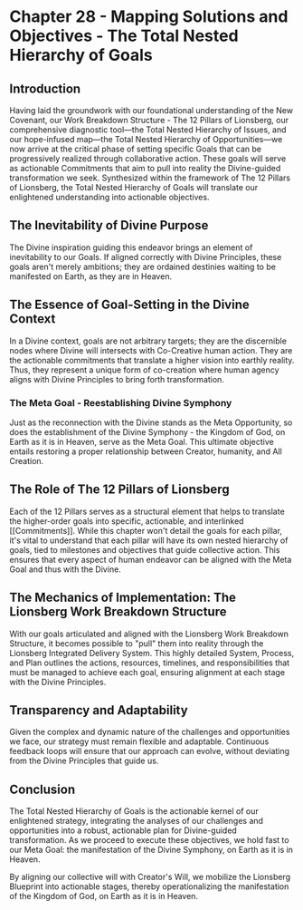 # Chapter 28 - Mapping Solutions and Objectives - The Total Nested Hierarchy of Goals

## Introduction

Having laid the groundwork with our foundational understanding of the New Covenant, our Work Breakdown Structure - The 12 Pillars of Lionsberg, our comprehensive diagnostic tool—the Total Nested Hierarchy of Issues, and our hope-infused map—the Total Nested Hierarchy of Opportunities—we now arrive at the critical phase of setting specific Goals that can be progressively realized through collaborative action. These goals will serve as actionable Commitments that aim to pull into reality the Divine-guided transformation we seek. Synthesized within the framework of The 12 Pillars of Lionsberg, the Total Nested Hierarchy of Goals will translate our enlightened understanding into actionable objectives. 

## The Inevitability of Divine Purpose

The Divine inspiration guiding this endeavor brings an element of inevitability to our Goals. If aligned correctly with Divine Principles, these goals aren't merely ambitions; they are ordained destinies waiting to be manifested on Earth, as they are in Heaven.

## The Essence of Goal-Setting in the Divine Context

In a Divine context, goals are not arbitrary targets; they are the discernible nodes where Divine will intersects with Co-Creative human action. They are the actionable commitments that translate a higher vision into earthly reality. Thus, they represent a unique form of co-creation where human agency aligns with Divine Principles to bring forth transformation.

### The Meta Goal - Reestablishing Divine Symphony

Just as the reconnection with the Divine stands as the Meta Opportunity, so does the establishment of the Divine Symphony - the Kingdom of God, on Earth as it is in Heaven, serve as the Meta Goal. This ultimate objective entails restoring a proper relationship between Creator, humanity, and All Creation. 

## The Role of The 12 Pillars of Lionsberg

Each of the 12 Pillars serves as a structural element that helps to translate the higher-order goals into specific, actionable, and interlinked [[Commitments]]. While this chapter won't detail the goals for each pillar, it's vital to understand that each pillar will have its own nested hierarchy of goals, tied to milestones and objectives that guide collective action. This ensures that every aspect of human endeavor can be aligned with the Meta Goal and thus with the Divine.

## The Mechanics of Implementation: The Lionsberg Work Breakdown Structure

With our goals articulated and aligned with the Lionsberg Work Breakdown Structure, it becomes possible to "pull" them into reality through the Lionsberg Integrated Delivery System. This highly detailed System, Process, and Plan outlines the actions, resources, timelines, and responsibilities that must be managed to achieve each goal, ensuring alignment at each stage with the Divine Principles.

## Transparency and Adaptability

Given the complex and dynamic nature of the challenges and opportunities we face, our strategy must remain flexible and adaptable. Continuous feedback loops will ensure that our approach can evolve, without deviating from the Divine Principles that guide us.

## Conclusion

The Total Nested Hierarchy of Goals is the actionable kernel of our enlightened strategy, integrating the analyses of our challenges and opportunities into a robust, actionable plan for Divine-guided transformation. As we proceed to execute these objectives, we hold fast to our Meta Goal: the manifestation of the Divine Symphony, on Earth as it is in Heaven.

By aligning our collective will with Creator's Will, we mobilize the Lionsberg Blueprint into actionable stages, thereby operationalizing the manifestation of the Kingdom of God, on Earth as it is in Heaven.
